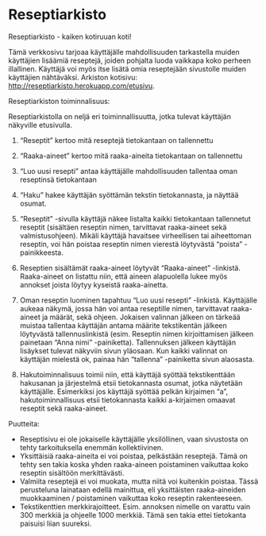 # Reseptiarkisto
Reseptiarkisto - kaiken kotiruuan koti!

Tämä verkkosivu tarjoaa käyttäjälle mahdollisuuden tarkastella muiden käyttäjien lisäämiä reseptejä, joiden pohjalta luoda vaikkapa koko perheen illallinen. Käyttäjä voi myös itse lisätä omia reseptejään sivustolle muiden käyttäjien nähtäväksi. Arkiston kotisivu: http://reseptiarkisto.herokuapp.com/etusivu. 


Reseptiarkiston toiminnalisuus:

Reseptiarkistolla on neljä eri toiminnallisuutta, jotka tulevat käyttäjän näkyville etusivulla. 
1) “Reseptit” kertoo mitä reseptejä tietokantaan on tallennettu
2) “Raaka-aineet” kertoo mitä raaka-aineita tietokantaan on tallennettu
3) “Luo uusi resepti” antaa käyttäjälle mahdollisuuden tallentaa oman reseptinsä tietokantaan
4) “Haku” hakee käyttäjän syöttämän tekstin tietokannasta, ja näyttää osumat. 

1) “Reseptit” -sivulla käyttäjä näkee listalta kaikki tietokantaan tallennetut reseptit (sisältäen reseptin nimen, tarvittavat raaka-aineet sekä valmistusohjeen). Mikäli käyttäjä havaitsee virheellisen tai aiheettoman reseptin, voi hän poistaa reseptin nimen vierestä löytyvästä “poista” -painikkeesta. 

2) Reseptien sisältämät raaka-aineet löytyvät “Raaka-aineet” -linkistä. Raaka-aineet on listattu niin, että aineen alapuolella lukee myös annokset joista löytyy kyseistä raaka-ainetta.   

3) Oman reseptin luominen tapahtuu “Luo uusi resepti” -linkistä. Käyttäjälle aukeaa näkymä, jossa hän voi antaa reseptille nimen, tarvittavat raaka-aineet ja määrät, sekä ohjeen. Jokaisen valinnan jälkeen on tärkeää muistaa tallentaa käyttäjän antama määrite tekstikentän jälkeen löytyvästä tallennuslinkistä (esim. Reseptin nimen kirjoittamisen jälkeen painetaan “Anna nimi” -painiketta). Tallennuksen jälkeen käyttäjän lisäykset tulevat näkyviin sivun yläosaan. Kun kaikki valinnat on käyttäjän mielestä ok, painaa hän “tallenna” -painiketta sivun alaosasta.  

4) Hakutoiminnalisuus toimii niin, että käyttäjä syöttää tekstikenttään hakusanan ja järjestelmä etsii tietokannasta osumat, jotka näytetään käyttäjälle. Esimerkiksi jos käyttäjä syöttää pelkän kirjaimen “a”, hakutoiminnallisuus etsii tietokannasta kaikki a-kirjaimen omaavat reseptit sekä raaka-aineet. 


Puutteita:

- Reseptisivu ei ole jokaiselle käyttäjälle yksilöllinen, vaan sivustosta on tehty tarkoituksella enemmän kollektiivinen.
- Yksittäisiä raaka-aineita ei voi poistaa, pelkästään reseptejä. Tämä on tehty sen takia koska yhden raaka-aineen poistaminen vaikuttaa koko reseptin sisältöön merkittävästi. 
- Valmiita reseptejä ei voi muokata, mutta niitä voi kuitenkin poistaa. Tässä perusteluna lainataan edellä mainittua, eli yksittäisten raaka-aineiden muokkaaminen / poistaminen vaikuttaa koko reseptin rakenteeseen. 
- Tekstikenttien merkkirajoitteet. Esim. annoksen nimelle on varattu vain 300 merkkiä ja ohjeelle 1000 merkkiä. Tämä sen takia ettei tietokanta paisuisi liian suureksi.

